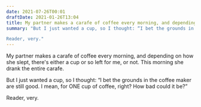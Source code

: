 ```yaml
---
date: 2021-07-26T00:01
draftDate: 2021-01-26T13:04
title: My partner makes a carafe of coffee every morning, and depending on how she slept, there's either a cup or so left for me, or not. This morning she drank the entire carafe.
summary: "But I just wanted a cup, so I thought: “I bet the grounds in the coffee maker are still good. I mean, for ONE cup of coffee, right? How bad could it be?”

Reader, very."
---
```


My partner makes a carafe of coffee every morning, and depending on how she slept, there's either a cup or so left for me, or not. This morning she drank the entire carafe. 

But I just wanted a cup, so I thought: “I bet the grounds in the coffee maker are still good. I mean, for ONE cup of coffee, right? How bad could it be?”

Reader, very.

